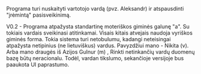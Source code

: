 Programa turi nuskaityti vartotojo vardą (pvz. Aleksandr) ir atspausdinti "įrėmintą" pasisveikinimą.

V0.2 - Programa atpažysta standartinę moteriškos giminės galunę "a". Su tokiais vardais sveikinasi atitinkamai. Visais kitais atvejais naudoja vyriškos giminės forma. Tokia sistema turi netobulumu, kadangi neteisingai atpažysta netipinius (ne lietuviškus) vardus. Pavyzdžiui mano - Nikita (v). Arba mano draugės iš Azijos Gulnur (m) , Rinkti netinkančių vardų duomenų bazę būtų neracionalu. Todėl, vardan tikslumo, sekančioje versijoje bus paaukota UI paprastumo.
